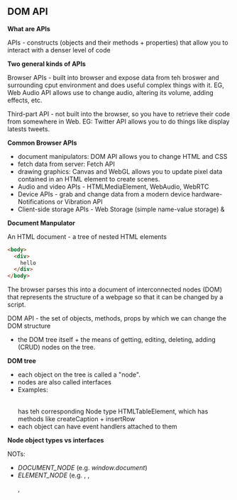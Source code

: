 <h2>DOM API</h2>

**What are APIs**

APIs - constructs (objects and their methods + properties) that allow you to interact with a denser level of code

**Two general kinds of APIs**

Browser APIs - built into browser and expose data from teh broswer and surrounding cput environment and does useful complex things with it.  EG, Web Audio API allows use to change audio, altering its volume, adding effects, etc.  

Third-part API - not built into the browser, so you have to retrieve their code from somewhere in Web.  EG: Twitter API allows you to do things like display latests tweets.

**Common Browser APIs**

- document manipulators: DOM API allows you to change HTML and CSS
- fetch data from server: Fetch API
- drawing graphics: Canvas and WebGL allows you to update pixel data contained in an HTML <canvas> element to create scenes.
- Audio and video APIs - HTMLMediaElement, WebAudio, WebRTC
- Device APIs - grab and change data from a modern device hardware- Notifications or Vibration API
- Client-side storage APIs - Web Storage (simple name-value storage) &

**Document Manpulator**

An HTML document - a tree of nested HTML elements

```html
<body>
  <div>
    hello
  </div>
</body>
```

The browser parses this into a document of interconnected nodes (DOM) that represents the structure of a webpage so that it can be changed by a script.



DOM API - the set of objects, methods, props by which we can change the DOM structure

- the DOM tree itself + the means of getting, editing, deleting, adding (CRUD) nodes on the tree.

**DOM tree**

- each object on the tree is called a "node".
- nodes are also called interfaces
- Examples: <table> </table> has teh corresponding Node type HTMLTableElement, which has methods like createCaption + insertRow
- each object can have event handlers attached to them

**Node object types vs interfaces**

NOTs: 

- *DOCUMENT_NODE* (e.g. *window.document*)
- *ELEMENT_NODE* (e.g. *<body>*, *<a>*, *<p>*, *<script>*, *<style>*, *<html>*, *<h1>* etc...)

These are properties that return a numerical value that identifies type

Equivalent Interface / Constructor (sometimes referred to as data types)

- HTMLDocument
- HTMLElement

Other DOM interfaces:

- Document, DocumentFragment, Element, Event, EventTarget, MutationObserver, Node, NodeList, Window, Worker

HTML? 

**Inheritence**

These Interfaces / Nodes exist in a hierarchy: 

- *Object* < *Node*(contains methods for traversing) < *Element* < *HTMLElement* < (e.g. *HTML\*Element*)
- *Object* < *Node* < *Attr* (This is deprecated in DOM 4)
- *Object* < *Node* < *CharacterData* < *Text*
- *Object* < *Node* < *Document* < *HTMLDocument*
- *Object* < *Node* < *DocumentFragment*



https://www.holisticseo.digital/technical-seo/dom/#Document-Object-Model-DOM-Level-0



<h3>Qualities of HTML elements</h3>



**Attributes**

Attributes are the equivalent of properties

- Global - used with all HTML elements (class, hidden, id...)

- Local - used with particular elements, so `accept` belongs to `<input>` 

**Events**



